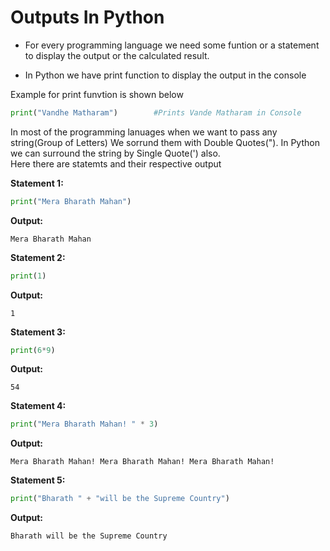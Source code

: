 # Outputs In Python

- For every programming language we need some funtion or a statement to display the output or the calculated result.

- In Python we have print function to display the output in the console

Example for print funvtion is shown below

```python
print("Vandhe Matharam")        #Prints Vande Matharam in Console 
```
In most of the programming lanuages when we want to pass any string(Group of Letters) We sorrund them with Double Quotes("). In Python we can surround the string by Single Quote(') also.  
Here there are statemts and their respective output

**Statement 1:**
```python
print("Mera Bharath Mahan")
```
**Output:**
```
Mera Bharath Mahan
```
**Statement 2:**
```python
print(1)
```
**Output:**
```
1
```
**Statement 3:**
```python
print(6*9)
```
**Output:**
```
54
```
**Statement 4:**
```python
print("Mera Bharath Mahan! " * 3)
```
**Output:**
```
Mera Bharath Mahan! Mera Bharath Mahan! Mera Bharath Mahan! 
```
**Statement 5:**
```python
print("Bharath " + "will be the Supreme Country")
```
**Output:**
```
Bharath will be the Supreme Country
```